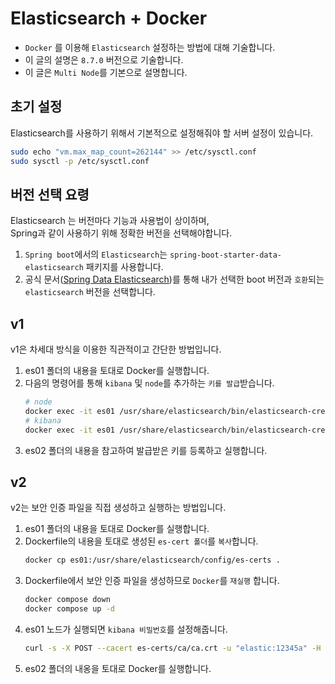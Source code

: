 # Elasticsearch + Docker
- `Docker` 를 이용해 `Elasticsearch` 설정하는 방법에 대해 기술합니다.
- 이 글의 설명은 `8.7.0` 버전으로 기술합니다.
- 이 글은 `Multi Node`를 기본으로 설명합니다.

## 초기 설정
Elasticsearch를 사용하기 위해서 기본적으로 설정해줘야 할 서버 설정이 있습니다.
```bash
sudo echo "vm.max_map_count=262144" >> /etc/sysctl.conf
sudo sysctl -p /etc/sysctl.conf 
```

## 버전 선택 요령
Elasticsearch 는 버전마다 기능과 사용법이 상이하며,  
Spring과 같이 사용하기 위해 정확한 버전을 선택해야합니다.
1. `Spring boot`에서의 `Elasticsearch`는 `spring-boot-starter-data-elasticsearch` 패키지를 사용합니다.
2. 공식 문서([Spring Data Elasticsearch](https://docs.spring.io/spring-data/elasticsearch/docs/current/reference/html/))를 통해 내가 선택한 boot 버전과 `호환`되는 `elasticsearch` 버전을 선택합니다.

## v1
v1은 차세대 방식을 이용한 직관적이고 간단한 방법입니다.
1. es01 폴더의 내용을 토대로 Docker를 실행합니다.
2. 다음의 명령어를 통해 `kibana` 및 `node`를 추가하는 `키를 발급`받습니다.
    ```bash
    # node
    docker exec -it es01 /usr/share/elasticsearch/bin/elasticsearch-create-enrollment-token -s node
    # kibana
    docker exec -it es01 /usr/share/elasticsearch/bin/elasticsearch-create-enrollment-token -s kibana
    ```
3. es02 폴더의 내용을 참고하여 발급받은 키를 등록하고 실행합니다.

## v2
v2는 보안 인증 파일을 직접 생성하고 실행하는 방법입니다.
1. es01 폴더의 내용을 토대로 Docker를 실행합니다.
2. Dockerfile의 내용을 토대로 생성된 `es-cert 폴더`를 `복사`합니다.
    ```bash
    docker cp es01:/usr/share/elasticsearch/config/es-certs .
    ```
3. Dockerfile에서 보안 인증 파일을 생성하므로 `Docker`를 `재실행` 합니다.
    ```bash
    docker compose down
    docker compose up -d
    ```
3. es01 노드가 실행되면 `kibana 비밀번호`를 설정해줍니다.
    ```bash
    curl -s -X POST --cacert es-certs/ca/ca.crt -u "elastic:12345a" -H "Content-Type: application/json" https://localhost:9200/_security/user/kibana_system/_password -d '{ "password": "12345a" }'
    ```
4. es02 폴더의 내옹을 토대로 Docker를 실행합니다.